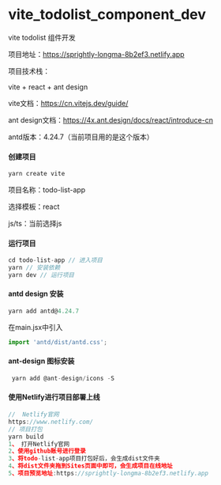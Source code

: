 # vite_todolist_component_dev
vite todolist 组件开发

项目地址：https://sprightly-longma-8b2ef3.netlify.app

项目技术栈：

vite + react +  ant design 

vite文档：https://cn.vitejs.dev/guide/

ant design文档：https://4x.ant.design/docs/react/introduce-cn

antd版本：4.24.7（当前项目用的是这个版本）

#### 创建项目

```js
yarn create vite
```

项目名称：todo-list-app

选择模板：react

js/ts：当前选择js



#### 运行项目

```js
cd todo-list-app // 进入项目
yarn // 安装依赖
yarn dev // 运行项目
```



#### antd design  安装 

```js
yarn add antd@4.24.7
```

在main.jsx中引入

```js
import 'antd/dist/antd.css'; 
```



#### ant-design 图标安装

```js
 yarn add @ant-design/icons -S
```



#### 使用Netlify进行项目部署上线

```js
//  Netlify官网
https://www.netlify.com/
// 项目打包
yarn build 
1、 打开Netlify官网
2、使用github账号进行登录
3、将todo-list-app项目打包好后，会生成dist文件夹
4、将dist文件夹拖到Sites页面中即可，会生成项目在线地址
5、项目预览地址:https://sprightly-longma-8b2ef3.netlify.app
```



